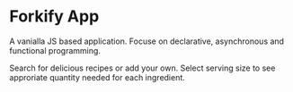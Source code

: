 # Forkify App

A vanialla JS based application. Focuse on declarative, asynchronous and functional programming.

Search for delicious recipes or add your own. Select serving size to see approriate quantity needed for each ingredient.

